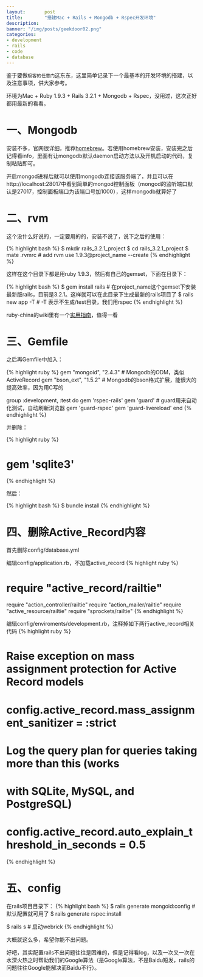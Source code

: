 ```yaml
---
layout:       post
title:        "搭建Mac + Rails + Mongodb + Rspec开发环境"
description: 
banner: "/img/posts/geekdoor02.png"
categories: 
- development
- rails
- code
- database
---
```

鉴于要做`极客的任意门`这东东，这里简单记录下一个最基本的开发环境的搭建，以及注意事项，供大家参考。

环境为Mac + Ruby 1.9.3 + Rails 3.2.1 + Mongodb + Rspec，没用过，这次正好都用最新的看看。

# 一、Mongodb
安装不多，官网很详细，推荐[homebrew][1]。若使用homebrew安装，安装完之后记得看info，里面有让mongodb默认daemon启动方法以及开机启动的代码，复制粘贴即可。

开启mongod进程后就可以使用mongodb连接该服务端了，并且可以在http://localhost:28017中看到简单的mongod控制面板（mongod的监听端口默认是27017，控制面板端口为该端口号加1000），这样mongodb就算好了
# 二、rvm

这个没什么好说的，一定要用的的，安装不说了，说下之后的使用：

{% highlight bash %}
$ mkdir rails_3.2.1_project
$ cd rails_3.2.1_project
$ mate .rvmrc # add rvm use 1.9.3@project_name --create
{% endhighlight %} 

这样在这个目录下都是用ruby 1.9.3，然后有自己的gemset，下面在目录下：

{% highlight bash %}
$ gem install rails # 在project_name这个gemset下安装最新版rails，目前是3.2.1。这样就可以在此目录下生成最新的rails项目了
$ rails new app -T # -T 表示不生成/test目录，我们用rspec
{% endhighlight %}

ruby-china的wiki里有一个[实用指南][2]，值得一看

# 三、Gemfile

之后再Gemfile中加入：

{% highlight ruby %}
gem "mongoid", "2.4.3" # Mongodb的ODM，类似ActiveRecord
gem "bson_ext", "1.5.2" # Mongodb的bson格式扩展，能很大的提高效率，因为用C写的

group :development, :test do
  gem 'rspec-rails'
  gem 'guard' # guard用来自动化测试，自动刷新浏览器
  gem 'guard-rspec'
  gem 'guard-livereload'
end
{% endhighlight %} 

并删除：

{% highlight ruby %}
# gem 'sqlite3'
{% endhighlight %} 

然后：

{% highlight bash %}
$ bundle install
{% endhighlight %} 

# 四、删除Active_Record内容

首先删除config/database.yml

编辑config/application.rb，不加载active_record
{% highlight ruby %}
# require "active_record/railtie"
require "action_controller/railtie"
require "action_mailer/railtie"
require "active_resource/railtie"
require "sprockets/railtie"
{% endhighlight %} 

编辑config/enviroments/development.rb，注释掉如下两行active_record相关代码
{% highlight ruby %}
# Raise exception on mass assignment protection for Active Record models
# config.active_record.mass_assignment_sanitizer = :strict

# Log the query plan for queries taking more than this (works
# with SQLite, MySQL, and PostgreSQL)
# config.active_record.auto_explain_threshold_in_seconds = 0.5
{% endhighlight %} 

# 五、config

在rails项目目录下：
{% highlight bash %}
$ rails generate mongoid:config # 默认配置就可用了
$ rails generate rspec:install

$ rails s # 启动webrick
{% endhighlight %} 

大概就这么多，希望你能不出问题。

好吧，其实配置rails不出问题往往是困难的，但是记得看log，以及一次又一次在水深火热之时帮助我们的Google算法（是Google算法，不是Baidu短发，rails的问题往往Google能解决而Baidu不行）。

[1]: http://mxcl.github.com/homebrew/
[2]: http://ruby-china.org/wiki/rvm-guide
